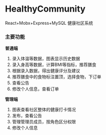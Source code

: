 # HealthyCommunity
React+Mobx+Express+MySQL 健康社区系统
### 主要功能

**普通端**

1. 录入体温等数据，图表显示历史数据
2. 录入身高等数据，计算BMI等指标，推荐膳食
3. 根据录入数据，得出健康评分及建议
4. 推荐膳食中的食物标注置顶，选择食物，下订单
5. 查看公告
6. 修改个人信息，查看订单

**管理端**

1. 图表查看社区整体的健康打卡情况
2. 发布，查看公告
3. 管理管理员成员，按角色区分权限
4. 修改个人信息
